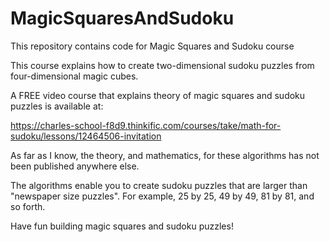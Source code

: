 # MagicSquaresAndSudoku
This repository contains code for Magic Squares and Sudoku course

This course explains how to create two-dimensional sudoku puzzles from four-dimensional magic cubes.

A FREE video course that explains theory of magic squares and sudoku puzzles is available at:

https://charles-school-f8d9.thinkific.com/courses/take/math-for-sudoku/lessons/12464506-invitation

As far as I know, the theory,  and mathematics, for these algorithms has not been published anywhere else.

The algorithms enable you to create sudoku puzzles that are larger than "newspaper size puzzles".  For example, 25 by 25,  49 by 49, 81 by 81, and so forth. 

Have fun building magic squares and sudoku puzzles!


